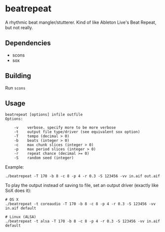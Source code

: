# beatrepeat

A rhythmic beat mangler/stutterer. Kind of like Ableton Live's Beat Repeat, but not really.

## Dependencies

* scons
* sox

## Building

Run `scons`

## Usage

    beatrepeat [options] infile outfile
    Options:

        -v    verbose. specify more to be more verbose
        -t    output file type/driver (see equivalent sox option)
        -T    tempo (decimal > 0)
        -b    beats (integer > 0)
        -c    max chunk slices (integer > 0)
        -p    max period slices (integer > 0)
        -r    repeat chance (decimal >= 0)
        -S    random seed (integer)

Example:

    ./beatrepeat -T 170 -b 8 -c 8 -p 4 -r 0.3 -S 123456 -vv in.aif out.aif

To play the output instead of saving to file, set an output driver (exactly like SoX does it):

    # OS X
    ./beatrepeat -t coreaudio -T 170 -b 8 -c 8 -p 4 -r 0.3 -S 123456 -vv in.aif default
    
    # Linux (ALSA)
    ./beatrepeat -t alsa -T 170 -b 8 -c 8 -p 4 -r 0.3 -S 123456 -vv in.aif default
